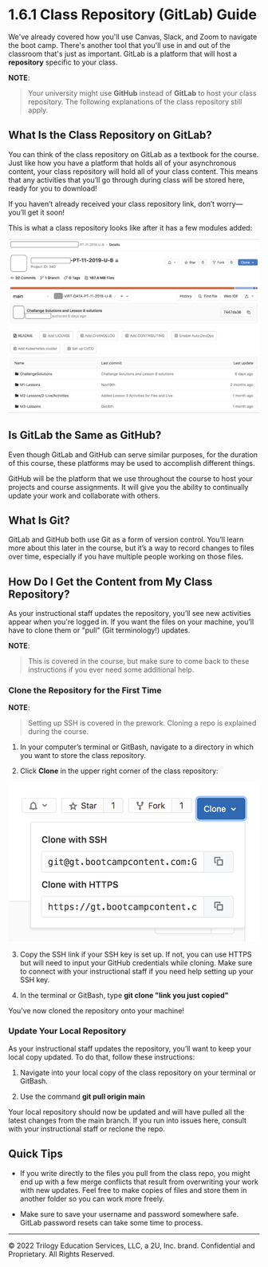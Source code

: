 # 1.6.1 Class Repository (GitLab) Guide
We've already covered how you'll use Canvas, Slack, and Zoom to navigate the boot camp. There's another tool that you'll use in and out of the classroom that's just as important. GitLab is a platform that will host a **repository** specific to your class.

**NOTE**:
> Your university might use **GitHub** instead of **GitLab** to host your class repository. The following explanations of the class repository still apply.

## What Is the Class Repository on GitLab?
You can think of the class repository on GitLab as a textbook for the course. Just like how you have a platform that holds all of your asynchronous content, your class repository will hold all of your class content. This means that any activities that you’ll go through during class will be stored here, ready for you to download!

If you haven’t already received your class repository link, don’t worry—you’ll get it soon!

This is what a class repository looks like after it has a few modules added:

![](../../img/01-modality-gitlab-repo.png)

## Is GitLab the Same as GitHub?
Even though GitLab and GitHub can serve similar purposes, for the duration of this course, these platforms may be used to accomplish different things.

GitHub will be the platform that we use throughout the course to host your projects and course assignments. It will give you the ability to continually update your work and collaborate with others.

## What Is Git?
GitLab and GitHub both use Git as a form of version control. You’ll learn more about this later in the course, but it’s a way to record changes to files over time, especially if you have multiple people working on those files.

## How Do I Get the Content from My Class Repository?
As your instructional staff updates the repository, you’ll see new activities appear when you're logged in. If you want the files on your machine, you’ll have to clone them or "pull" (Git terminology!) updates.

**NOTE**:
> This is covered in the course, but make sure to come back to these instructions if you ever need some additional help.

### Clone the Repository for the First Time

**NOTE**:
> Setting up SSH is covered in the prework. Cloning a repo is explained during the course.

1. In your computer’s terminal or GitBash, navigate to a directory in which you want to store the class repository.

2. Click **Clone** in the upper right corner of the class repository:

![](../../img/02-modality-gitlab-clone-repo.png)

3. Copy the SSH link if your SSH key is set up. If not, you can use HTTPS but will need to input your GitHub credentials while cloning. Make sure to connect with your instructional staff if you need help setting up your SSH key.

4. In the terminal or GitBash, type **git clone "link you just copied"**

You’ve now cloned the repository onto your machine!

### Update Your Local Repository
As your instructional staff updates the repository, you’ll want to keep your local copy updated. To do that, follow these instructions:

1. Navigate into your local copy of the class repository on your terminal or GitBash.

2. Use the command **git pull origin main**

Your local repository should now be updated and will have pulled all the latest changes from the main branch. If you run into issues here, consult with your instructional staff or reclone the repo.

## Quick Tips
* If you write directly to the files you pull from the class repo, you might end up with a few merge conflicts that result from overwriting your work with new updates. Feel free to make copies of files and store them in another folder so you can work more freely.

* Make sure to save your username and password somewhere safe. GitLab password resets can take some time to process.

---
© 2022 Trilogy Education Services, LLC, a 2U, Inc. brand. Confidential and Proprietary. All Rights Reserved.